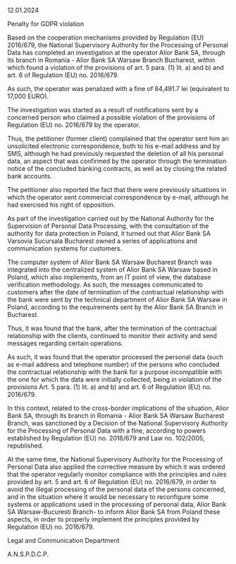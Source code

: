 12.01.2024

Penalty for GDPR violation

Based on the cooperation mechanisms provided by Regulation (EU) 2016/679, the National Supervisory Authority for the Processing of Personal Data has completed an investigation at the operator Alior Bank SA, through its branch in Romania - Alior Bank SA Warsaw Branch Bucharest, within which found a violation of the provisions of art. 5 para. (1) lit. a) and b) and art. 6 of Regulation (EU) no. 2016/679.

As such, the operator was penalized with a fine of 84,491.7 lei (equivalent to 17,000 EURO).

The investigation was started as a result of notifications sent by a concerned person who claimed a possible violation of the provisions of Regulation (EU) no. 2016/679 by the operator.

Thus, the petitioner (former client) complained that the operator sent him an unsolicited electronic correspondence, both to his e-mail address and by SMS, although he had previously requested the deletion of all his personal data, an aspect that was confirmed by the operator through the termination notice of the concluded banking contracts, as well as by closing the related bank accounts.

The petitioner also reported the fact that there were previously situations in which the operator sent commercial correspondence by e-mail, although he had exercised his right of opposition.

As part of the investigation carried out by the National Authority for the Supervision of Personal Data Processing, with the consultation of the authority for data protection in Poland, it turned out that Alior Bank SA Varsovia Sucursala Bucharest owned a series of applications and communication systems for customers.

The computer system of Alior Bank SA Warsaw Bucharest Branch was integrated into the centralized system of Alior Bank SA Warsaw based in Poland, which also implements, from an IT point of view, the database verification methodology. As such, the messages communicated to customers after the date of termination of the contractual relationship with the bank were sent by the technical department of Alior Bank SA Warsaw in Poland, according to the requirements sent by the Alior Bank SA Branch in Bucharest.

Thus, it was found that the bank, after the termination of the contractual relationship with the clients, continued to monitor their activity and send messages regarding certain operations.

As such, it was found that the operator processed the personal data (such as e-mail address and telephone number) of the persons who concluded the contractual relationship with the bank for a purpose incompatible with the one for which the data were initially collected, being in violation of the provisions Art. 5 para. (1) lit. a) and b) and art. 6 of Regulation (EU) no. 2016/679.

In this context, related to the cross-border implications of the situation, Alior Bank SA, through its branch in Romania - Alior Bank SA Warsaw Bucharest Branch, was sanctioned by a Decision of the National Supervisory Authority for the Processing of Personal Data with a fine, according to powers established by Regulation (EU) no. 2016/679 and Law no. 102/2005, republished.

At the same time, the National Supervisory Authority for the Processing of Personal Data also applied the corrective measure by which it was ordered that the operator regularly monitor compliance with the principles and rules provided by art. 5 and art. 6 of Regulation (EU) no. 2016/679, in order to avoid the illegal processing of the personal data of the persons concerned, and in the situation where it would be necessary to reconfigure some systems or applications used in the processing of personal data, Alior Bank SA Warsaw-Bucuresti Branch- to inform Alior Bank SA from Poland these aspects, in order to properly implement the principles provided by Regulation (EU) no. 2016/679.

Legal and Communication Department

A.N.S.P.D.C.P.
